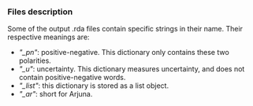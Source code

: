 ### Files description
Some of the output .rda files contain specific strings in their name. Their respective meanings are:
 - *"_pn"*: positive-negative. This dictionary only contains these two polarities.
 - *"_u"*: uncertainty. This dictionary measures uncertainty, and does not contain positive-negative words.
 - *"_list"*: this dictionary is stored as a list object.
 - *"_ar"*: short for Arjuna.
